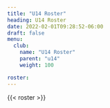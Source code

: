 ```yaml
---
title: "U14 Roster"
heading: U14 Roster
date: 2022-02-01T09:28:52-06:00
draft: false
menu:
  club:
    name: "U14 Roster"
    parent: "u14"
    weight: 100

roster:
---
```

{{< roster >}}

 <!-- {{< roster-table table_class="table" >}}

| #  | Name        |
|----|-------------|
| 5	 | J. Rector   |
| 11 | L. Hevron   |
| 13 | D. Steward  |
| 16 | E. Reynolds |
| 30 | A. Ramsey   |
| 37 | K. Hyre     |
| 42 | L. Staller  |
| 43 | G. Tuttle   |
| 48 | E. Ferris   |
| 54 | S. Harmon   |
| 62 | P. Skaggs   |
| 74 | L. Douglas  |
| 75 | L. Harbison |
| 80 | O. Schmidt  |
| 99 | K. Ault     |

{{< /roster-table >}}

**Head Coach:** Hillary Maxwell -->

